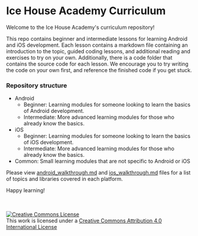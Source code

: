 # Ice House Academy Curriculum

Welcome to the Ice House Academy's curriculum repository! 

This repo contains beginner and intermediate lessons for learning Android and iOS development. Each lesson contains a markdown file containing an introduction to the topic, guided coding lessons, and additional reading and exercises to try on your own. Additionally, there is a code folder that contains the source code for each lesson. We encourage you to try writing the code on your own first, and reference the finished code if you get stuck.

### Repository structure
- Android
  - Beginner: Learning modules for someone looking to learn the basics of Android development.
  - Intermediate: More advanced learning modules for those who already know the basics.
- iOS
  - Beginner: Learning modules for someone looking to learn the basics of iOS development.
  - Intermediate: More advanced learning modules for those who already know the basics.
- Common: Small learning modules that are not specific to Android or iOS

Please view [android_walkthrough.md](https://github.com/Ice-House-Engineering/academy-curriculum/blob/master/android_walkthrough.md) and [ios_walkthrough.md](https://github.com/Ice-House-Engineering/academy-curriculum/blob/master/ios_walkthrough.md) files for a list of topics and libraries covered in each platform.

Happy learning!<br><br><br>
  


<a rel="license" href="http://creativecommons.org/licenses/by/4.0/"><img alt="Creative Commons License" style="border-width:0" src="https://i.creativecommons.org/l/by/4.0/88x31.png" /></a><br />This work is licensed under a <a rel="license" href="http://creativecommons.org/licenses/by/4.0/">Creative Commons Attribution 4.0 International License</a>

